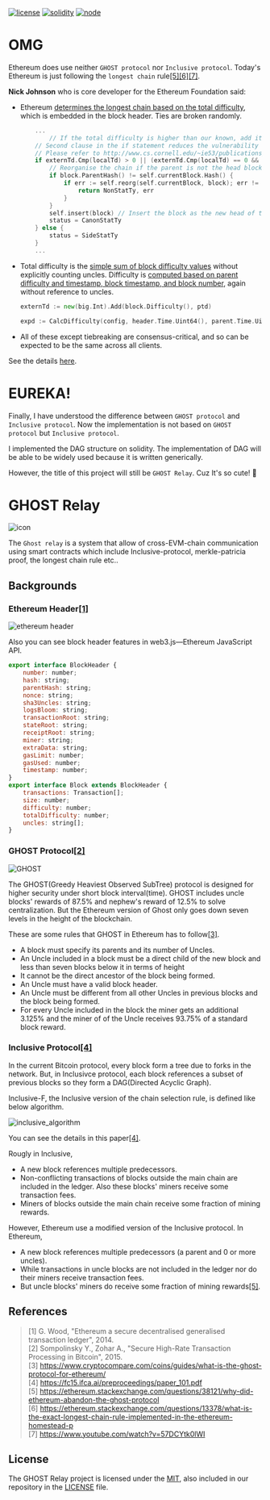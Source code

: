 [![license](https://img.shields.io/github/license/twodude/ghost-relay.svg)](https://opensource.org/licenses/MIT)
[![solidity](https://img.shields.io/badge/solidity-%5E0.5.1-brown.svg)](https://img.shields.io/badge/solidity-%5E0.5.1-brown.svg)
[![node](https://img.shields.io/badge/node-10.14.1-yellow.svg)](https://nodejs.org/en/)


# OMG

Ethereum does use neither ```GHOST protocol``` nor ```Inclusive protocol```. Today's Ethereum is just following the ```longest chain``` rule[[5]](https://github.com/twodude/ghost-relay/blob/master/README.md#references)[[6]](https://github.com/twodude/ghost-relay/blob/master/README.md#references)[[7]](https://github.com/twodude/ghost-relay/blob/master/README.md#references).

**Nick Johnson** who is core developer for the Ethereum Foundation said:
* Ethereum [determines the longest chain based on the total difficulty](https://github.com/ethereum/go-ethereum/blob/525116dbff916825463931361f75e75e955c12e2/core/blockchain.go#L863), which is embedded in the block header. Ties are broken randomly.

	```go
	    ...
	    	// If the total difficulty is higher than our known, add it to the canonical chain
		// Second clause in the if statement reduces the vulnerability to selfish mining.
		// Please refer to http://www.cs.cornell.edu/~ie53/publications/btcProcFC.pdf
		if externTd.Cmp(localTd) > 0 || (externTd.Cmp(localTd) == 0 && mrand.Float64() < 0.5) {
			// Reorganise the chain if the parent is not the head block
			if block.ParentHash() != self.currentBlock.Hash() {
				if err := self.reorg(self.currentBlock, block); err != nil {
					return NonStatTy, err
				}
			}
			self.insert(block) // Insert the block as the new head of the chain
			status = CanonStatTy
		} else {
			status = SideStatTy
		}
	    ...
	```

* Total difficulty is the [simple sum of block difficulty values](https://github.com/ethereum/go-ethereum/blob/525116dbff916825463931361f75e75e955c12e2/core/blockchain.go#L850) without explicitly counting uncles. Difficulty is [computed based on parent difficulty and timestamp, block timestamp, and block number](https://github.com/ethereum/go-ethereum/blob/f3579f6460ed90a29cca77ffcbcd8047427b686b/core/block_validator.go#L225), again without reference to uncles.

	```go
	externTd := new(big.Int).Add(block.Difficulty(), ptd)
	```
	```go
	expd := CalcDifficulty(config, header.Time.Uint64(), parent.Time.Uint64(), parent.Number, parent.Difficulty)
	```

* All of these except tiebreaking are consensus-critical, and so can be expected to be the same across all clients.

See the details [here](https://github.com/twodude/ghost-relay/blob/master/codeReviews.md).

# EUREKA!

Finally, I have understood the difference between ```GHOST protocol``` and ```Inclusive protocol```. Now the implementation is not based on ```GHOST protocol``` but ```Inclusive protocol```.

I implemented the DAG structure on solidity. The implementation of DAG will be able to be widely used because it is written generically. 
<!--
Click [HERE]() to download it.
-->

However, the title of this project will still be ```GHOST Relay```. Cuz It's so cute! :ghost:


# GHOST Relay

![icon](https://github.com/twodude/ghost-relay/blob/master/images/icon.png)

The ```Ghost relay``` is a system that allow of cross-EVM-chain communication using smart contracts which include Inclusive-protocol, merkle-patricia proof, the longest chain rule etc..

<!--
No more reference Peace Relay
> Based on [Peace Relay](https://github.com/KyberNetwork/peace-relay)
-->

## Backgrounds

### Ethereum Header[[1]](https://github.com/twodude/ghost-relay/blob/master/README.md#references)
![ethereum header](https://github.com/twodude/ghost-relay/blob/master/images/ethereum%20header.jpg)

Also you can see block header features in web3.js&mdash;Ethereum JavaScript API.

```javascript
export interface BlockHeader {
    number: number;
    hash: string;
    parentHash: string;
    nonce: string;
    sha3Uncles: string;
    logsBloom: string;
    transactionRoot: string;
    stateRoot: string;
    receiptRoot: string;
    miner: string;
    extraData: string;
    gasLimit: number;
    gasUsed: number;
    timestamp: number;
}
export interface Block extends BlockHeader {
    transactions: Transaction[];
    size: number;
    difficulty: number;
    totalDifficulty: number;
    uncles: string[];
}
```

### GHOST Protocol[[2]](https://github.com/twodude/ghost-relay/blob/master/README.md#references)
![GHOST](https://github.com/twodude/ghost-relay/blob/master/images/GHOST.png)

The GHOST(Greedy Heaviest Observed SubTree) protocol is designed for higher security under short block interval(time). GHOST includes uncle blocks' rewards of 87.5% and nephew's reward of 12.5% to solve centralization. But the Ethereum version of Ghost only goes down seven levels in the height of the blockchain.

These are some rules that GHOST in Ethereum has to follow[[3]](https://github.com/twodude/ghost-relay/blob/master/README.md#references).
* A block must specify its parents and its number of Uncles.
* An Uncle included in a block must be a direct child of the new block and less than seven blocks below it in terms of height
* It cannot be the direct ancestor of the block being formed.
* An Uncle must have a valid block header.
* An Uncle must be different from all other Uncles in previous blocks and the block being formed.
* For every Uncle included in the block the miner gets an additional 3.125% and the miner of of the Uncle receives 93.75% of a standard block reward.


### Inclusive Protocol[[4]](https://github.com/twodude/ghost-relay/blob/master/README.md#references)

In the current Bitcoin protocol, every block form a tree due to forks in the network. But, in Inclusivce protocol, each block references a subset of previous blocks so they form a DAG(Directed Acyclic Graph).

Inclusive-F, the Inclusive version of the chain selection rule, is defined like below algorithm.

![inclusive_algorithm](https://github.com/twodude/ghost-relay/blob/master/images/inclusive-f.png)

You can see the details in this paper[[4]](https://github.com/twodude/ghost-relay/blob/master/README.md#references).

Rougly in Inclusive,
* A new block references multiple predecessors.
* Non-conflicting transactions of blocks outside the main chain are included in the ledger. Also these blocks' miners receive some transaction fees.
* Miners of blocks outside the main chain receive some fraction of mining rewards.

However, Ethereum use a modified version of the Inclusive protocol. In Ethereum,
* A new block references multiple predecessors (a parent and 0 or more uncles).
* While transactions in uncle blocks are not included in the ledger nor do their miners receive transaction fees.
* But uncle blocks' miners do receive some fraction of mining rewards[[5]](https://github.com/twodude/ghost-relay/blob/master/README.md#references).


<!--
## Abstract

```GHOST relay``` is an ETH-ETH(Ethereum-Ethereum Classic, etc.) relaying smart contract. GHOST relay allows trustworthy cross-chain transfers based on Ethereum core. 

**ToDo:**
This implementation uses the [merkle-patricia proofs](https://github.com/zmitton/eth-proof) implemented by
*Zac Mitton*.
These contracts will be able to verifiy merkle-patricia proofs about state, transactions, or receipts within specific blocks.


## Overview
![overview](https://github.com/twodude/ghost-relay/blob/master/images/overview.png)

There is an Ethereum contract that stores all the other Ethereum chain's block headers relayed&mdash;submitted by users, or relayers. As you know, each block header contains committed transactions. Given a block header, anyone will be able to verify if a transaction is included or not. Now we can offer a transfer services from ETH_1 to ETH_2.

Ghost relay is able to treat blockchain reorganization(a.k.a. reorg) problem using Inclusive protocol. Also it is able to treat two sides reorg with GHOST and Ethereum's finality. Obviously it is able to reduce storage size through pruning.


## Details

### Tree

Based on the following post[[5]](https://github.com/twodude/ghost-relay/blob/master/README.md#references).

### ToDo: Pruning

It requires too many fees(gases) to contain all tree's nodes, so we have to prune some useless branches. Fortunately, Ethereum adopts not GHOST but
**modified GHOST protocol**
which covers only seven levels in the height of blockchain, and requires ten confirmations to achieve finality[[6]](https://github.com/twodude/ghost-relay/blob/master/README.md#references).

It is possible to prune all the other branches more than ten times previously except a main-chain's one.


## How to Use :: ghost.sol

### newNode
```solidity
function newNode(
        bytes32 BlockHash,
        bytes32 prevBlockHash,
        bytes32 stateRoot,
        bytes32 txRoot,
        bytes32 receiptRoot
    ) 
    public
    returns(bytes32 newNodeId)
```

Register a new node for blockchain(tree structure).   
Return new block's hash.

### pruneBranch
```solidity
function pruneBranch(bytes32 nodeId)
    public
    returns(bool success)
```

Delete a branch.   
Return true/false.

### getNextNode
```solidity
function getNextNode(bytes32 nodeId)
    public
    view
    returns(bytes32 childId)
```

Calculate the heavist subtree. Select main chain.   
Return selected child block's hash.


## Discussion
### Dose Ethereum abandon both GHOST protocol and Inclusive protocol?[[7]](https://github.com/twodude/ghost-relay/blob/master/README.md#references)
* around 24 min.
* He said *"Today's Ethereum is just following the longest chain rule"*.
-->


## References

> [1] G. Wood, "Ethereum a secure decentralised generalised transaction ledger", 2014.   
> [2] Sompolinsky Y., Zohar A., "Secure High-Rate Transaction Processing in Bitcoin", 2015.   
> [3] https://www.cryptocompare.com/coins/guides/what-is-the-ghost-protocol-for-ethereum/   
> [4] https://fc15.ifca.ai/preproceedings/paper_101.pdf  
> [5] https://ethereum.stackexchange.com/questions/38121/why-did-ethereum-abandon-the-ghost-protocol   
> [6] https://ethereum.stackexchange.com/questions/13378/what-is-the-exact-longest-chain-rule-implemented-in-the-ethereum-homestead-p   
> [7] https://www.youtube.com/watch?v=57DCYtk0lWI   


## License
The GHOST Relay project is licensed under the [MIT](https://opensource.org/licenses/MIT), also included in our repository in the [LICENSE](https://github.com/twodude/ghost-relay/blob/master/LICENSE) file.
